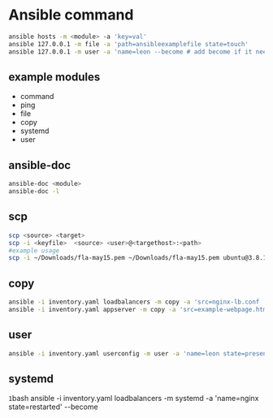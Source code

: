 # Ansible command

```bash
ansible hosts -m <module> -a 'key=val'
ansible 127.0.0.1 -m file -a 'path=ansibleexamplefile state=touch'
ansible 127.0.0.1 -m user -a 'name=leon --become # add become if it needs sudo permissions'
```

## example modules

- command
- ping
- file
- copy
- systemd
- user

## ansible-doc

```bash
ansible-doc <module>
ansible-doc -l
```

## scp

```bash
scp <source> <target>
scp -i <keyfile>  <source> <user>@<targethost>:<path>
#example usage
scp -i ~/Downloads/fla-may15.pem ~/Downloads/fla-may15.pem ubuntu@3.8.182.85:~/
```

## copy

```bash
ansible -i inventory.yaml loadbalancers -m copy -a 'src=nginx-lb.conf  dest=/etc/nginx/nginx.conf' --become
ansible -i inventory.yaml appserver -m copy -a 'src=example-webpage.html  dest=/var/www/html/index.nginx-debian.html' --become
```

## user

```bash
ansible -i inventory.yaml userconfig -m user -a 'name=leon state=present' --become
```

## systemd

`1`bash
ansible -i inventory.yaml loadbalancers -m systemd -a 'name=nginx state=restarted' --become
```